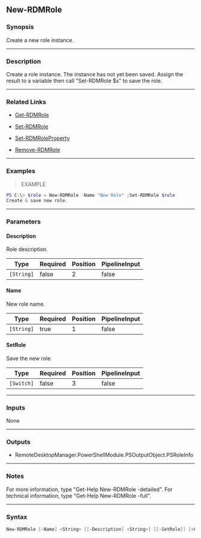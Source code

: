 New-RDMRole
-----------

### Synopsis
Create a new role instance.

---

### Description

Create a role instance. The instance has not yet been saved. Assign the result to a variable then call "Set-RDMRole $s" to save the role.

---

### Related Links
* [Get-RDMRole](Get-RDMRole)

* [Set-RDMRole](Set-RDMRole)

* [Set-RDMRoleProperty](Set-RDMRoleProperty)

* [Remove-RDMRole](Remove-RDMRole)

---

### Examples
> EXAMPLE

```PowerShell
PS C:\> $role = New-RDMRole -Name "New Role" ;Set-RDMRole $role
Create & save new role.
```

---

### Parameters
#### **Description**
Role description.

|Type      |Required|Position|PipelineInput|
|----------|--------|--------|-------------|
|`[String]`|false   |2       |false        |

#### **Name**
New role name.

|Type      |Required|Position|PipelineInput|
|----------|--------|--------|-------------|
|`[String]`|true    |1       |false        |

#### **SetRole**
Save the new role.

|Type      |Required|Position|PipelineInput|
|----------|--------|--------|-------------|
|`[Switch]`|false   |3       |false        |

---

### Inputs
None

---

### Outputs
* RemoteDesktopManager.PowerShellModule.PSOutputObject.PSRoleInfo

---

### Notes
For more information, type "Get-Help New-RDMRole -detailed". For technical information, type "Get-Help New-RDMRole -full".

---

### Syntax
```PowerShell
New-RDMRole [-Name] <String> [[-Description] <String>] [[-SetRole]] [<CommonParameters>]
```
